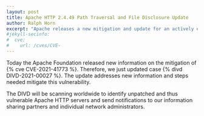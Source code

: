 ```yaml
---
layout: post
title: Apache HTTP 2.4.49 Path Traversal and File Disclosure Update
author: Ralph Horn
excerpt: "Apache releases a new mitigation and update for an actively exploited web server zero-day"
#jekyll-secinfo:
#  cve:
#    url: /cves/CVE-
---
```

Today the Apache Foundation released new information on the mitigation of {% cve CVE-2021-41773 %}. 
Therefore, we just updated case {% divd DIVD-2021-00027 %}. The update addresses new information and steps needed mitigate this vulnerability. 

The DIVD will  be scanning worldwide to identify unpatched and thus vulnerable Apache HTTP servers and send notifications to our information sharing partners and individual network administrators.
